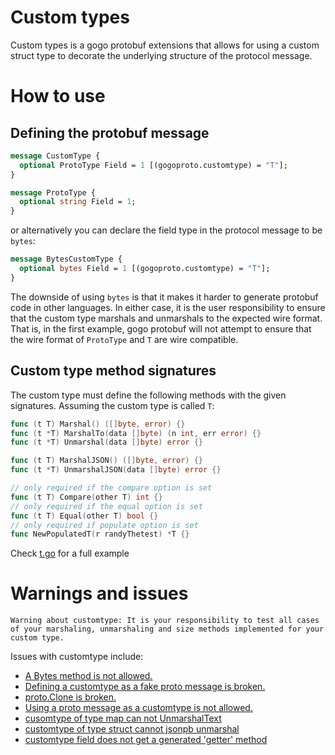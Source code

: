 # Custom types

Custom types is a gogo protobuf extensions that allows for using a custom
struct type to decorate the underlying structure of the protocol message.

# How to use

## Defining the protobuf message

```proto
message CustomType {
  optional ProtoType Field = 1 [(gogoproto.customtype) = "T"];
}

message ProtoType {
  optional string Field = 1;
}
```

or alternatively you can declare the field type in the protocol message to be
`bytes`:

```proto
message BytesCustomType {
  optional bytes Field = 1 [(gogoproto.customtype) = "T"];
}
```

The downside of using `bytes` is that it makes it harder to generate protobuf
code in other languages. In either case, it is the user responsibility to
ensure that the custom type marshals and unmarshals to the expected wire
format. That is, in the first example, gogo protobuf will not attempt to ensure
that the wire format of `ProtoType` and `T` are wire compatible.

## Custom type method signatures

The custom type must define the following methods with the given
signatures. Assuming the custom type is called `T`:

```go
func (t T) Marshal() ([]byte, error) {}
func (t *T) MarshalTo(data []byte) (n int, err error) {}
func (t *T) Unmarshal(data []byte) error {}

func (t T) MarshalJSON() ([]byte, error) {}
func (t *T) UnmarshalJSON(data []byte) error {}

// only required if the compare option is set
func (t T) Compare(other T) int {}
// only required if the equal option is set
func (t T) Equal(other T) bool {}
// only required if populate option is set
func NewPopulatedT(r randyThetest) *T {}
```

Check [t.go](test/t.go) for a full example

# Warnings and issues

`Warning about customtype: It is your responsibility to test all cases of your marshaling, unmarshaling and size methods implemented for your custom type.`

Issues with customtype include:
  * <a href="https://github.com/gogo/protobuf/issues/199">A Bytes method is not allowed.<a/>
  * <a href="https://github.com/gogo/protobuf/issues/132">Defining a customtype as a fake proto message is broken.</a>
  * <a href="https://github.com/gogo/protobuf/issues/147">proto.Clone is broken.</a>
  * <a href="https://github.com/gogo/protobuf/issues/125">Using a proto message as a customtype is not allowed.</a>
  * <a href="https://github.com/gogo/protobuf/issues/200">cusomtype of type map can not UnmarshalText</a>
  * <a href="https://github.com/gogo/protobuf/issues/201">customtype of type struct cannot jsonpb unmarshal</a>
  * <a href="https://github.com/gogo/protobuf/issues/477">customtype field does not get a generated 'getter' method</a>
